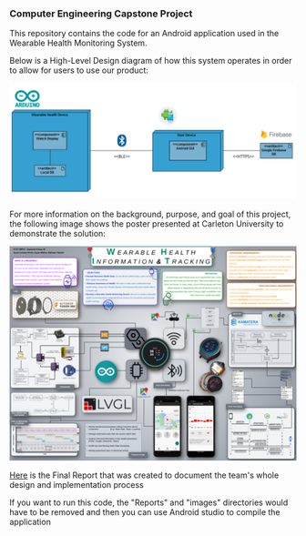### Computer Engineering Capstone Project

This repository contains the code for an Android application used in the Wearable Health Monitoring System.

Below is a High-Level Design diagram of how this system operates in order to allow for users to use our product:

![High Level Design Diagram](https://github.com/laxman-22/Capstone/blob/master/images/HLD.png)

For more information on the background, purpose, and goal of this project, the following image shows the poster presented at Carleton University to demonstrate the solution:

![Project Poster](https://github.com/laxman-22/Capstone/blob/master/images/Poster%20Image.png)

[Here](https://github.com/laxman-22/Capstone/blob/master/Reports/Final%20Report_Group%2030.pdf) is the Final Report that was created to document the team's whole design and implementation process

If you want to run this code, the "Reports" and "images" directories would have to be removed and then you can use Android studio to compile the application
